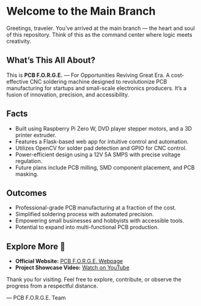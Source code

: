 # Welcome to the Main Branch

Greetings, traveler. You’ve arrived at the main branch — the heart and soul of this repository. Think of this as the command center where logic meets creativity.

## What’s This All About?
This is **PCB F.O.R.G.E.** — For Opportunities Reviving Great Era. A cost-effective CNC soldering machine designed to revolutionize PCB manufacturing for startups and small-scale electronics producers. It’s a fusion of innovation, precision, and accessibility.

## Facts
- Built using Raspberry Pi Zero W, DVD player stepper motors, and a 3D printer extruder.
- Features a Flask-based web app for intuitive control and automation.
- Utilizes OpenCV for solder pad detection and GPIO for CNC control.
- Power-efficient design using a 12V 5A SMPS with precise voltage regulation.
- Future plans include PCB milling, SMD component placement, and PCB masking.

## Outcomes
- Professional-grade PCB manufacturing at a fraction of the cost.
- Simplified soldering process with automated precision.
- Empowering small businesses and hobbyists with accessible tools.
- Potential to expand into multi-functional PCB production.

## Explore More 🚀
- **Official Website:** [PCB F.O.R.G.E. Webpage](https://yashkurade.github.io/PCB-FORGE/)
- **Project Showcase Video:** [Watch on YouTube](https://youtu.be/6cLD23sZkp8?feature=shared)

Thank you for visiting. Feel free to explore, contribute, or observe the progress from a respectful distance.

— PCB F.O.R.G.E. Team
